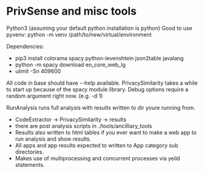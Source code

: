 # PrivSense and misc tools

Python3 (assuming your default python installation is python)
Good to use pyvenv: python -m venv /path/to/new/virtual/environment

Dependencies:
  - pip3 install colorama spacy python-levenshtein json2table javalang
  - python -m spacy download en_core_web_lg
  - ulimit -Sn 409600

All code in base should have --help available. 
PrivacySimilarity takes a while to start up because of the spacy module library.
Debug options require a random argument right now. (e.g. -d 1)

RunAnalysis runs full analysis with results written to dir youre running from. 
  - CodeExtractor -> PrivacySimilarity -> results
  - there are post analysis scripts in ./tools/ancilliary_tools
  - Results also written to html tables if you ever want to make a web app to run analysis and show results.
  - All apps and app results expected to written to App category sub directories.
  - Makes use of multiprocessing and concurrent processes via yeild statements.
